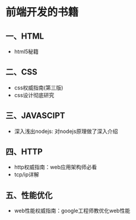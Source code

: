 <!-- 2017/12/20 -->

# 前端开发的书籍

## 一、HTML

- html5秘籍

## 二、CSS

- css权威指南(第三版)
- css设计彻底研究

## 三、JAVASCIPT

- 深入浅出nodejs: 对nodejs原理做了深入介绍

## 四、HTTP

- http权威指南：web应用架构师必看
- tcp/ip详解

## 五、性能优化

- web性能权威指南：google工程师教优化web性能
